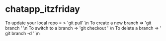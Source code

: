 # chatapp_itzfriday


To update your local repo = > 'git pull' \n
To create a new branch => 'git branch <branch-name>'  \n
To switch to a branch => 'git checkout <branch-name>'  \n
To delete a branch => ' git branch -d <branch-name>'  \n


